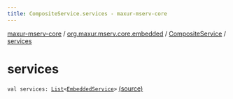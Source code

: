 ```yaml
---
title: CompositeService.services - maxur-mserv-core
---
```


[maxur-mserv-core](../../index.html) / [org.maxur.mserv.core.embedded](../index.html) / [CompositeService](index.html) / [services](.)

# services

`val services: `[`List`](https://kotlinlang.org/api/latest/jvm/stdlib/kotlin.collections/-list/index.html)`<`[`EmbeddedService`](../-embedded-service/index.html)`>` [(source)](https://github.com/myunusov/maxur-mserv/tree/master/maxur-mserv-core/src/main/kotlin/org/maxur/mserv/core/embedded/CompositeService.kt#L3)